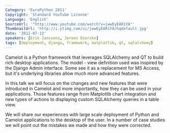 ```yaml
---
Category: 'EuroPython 2011'
Copyright: 'Standard YouTube License'
Language: 'English'
SourceUrl: '"http://www.youtube.com/watch?v=jwwEyEAR1YA"'
ThumbnailUrl: 'http://i.ytimg.com/vi/jwwEyEAR1YA/hqdefault.jpg'
date: '2011-07-13'
speakers: [Erik Janssens, Jeroen Dierckx]
tags: [deployment, django, framework, matplotlib, qt, sqlalchemy]
---
```

Camelot is a Python framework that leverages SQLAlchemy and QT to build rich
desktop applications. The model - view definition used was inspired by the
Django Admin interface. Some see it as a replacement for MS Access, but it's
underlying libraries allow much more advanced features.

In this talk we will focus on the changes and new features that were
introduced in Camelot and more importantly, how they can be used in your
applications. Those features range from Matplotlib chart integration and new
types of actions to displaying custom SQLAlchemy queries in a table view.

We will share our experiences with large scale deployment of Python and
Camelot applications to the desktop of the user. In a number of case studies
we will point out the mistakes we made and how they were corrected.

